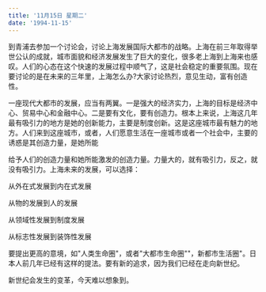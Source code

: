 ```yaml
---
title: '11月15日 星期二'
date: '1994-11-15'
---
```


到青浦去参加一个讨论会，讨论上海发展国际大都市的战略。上海在前三年取得举世公认的成就，城市面貌和经济发展发生了巨大的变化，很多老上海到上海来也感叹。人们的心态在这个快速的发展过程中顺气了，这是社会稳定的重要氛围。现在要讨论的是在未来的三年里，上海怎么办?大家讨论热烈，意见生动，富有创造性。

一座现代大都市的发展，应当有两翼。一是强大的经济实力，上海的目标是经济中心、贸易中心和金融中心。二是要有文化，要有创造力。根本上来说，上海这几年最有吸引力的地方是她的创新能力，主要是制度创新。这是这座城市最有魅力的地方。人们来到这座城市，或者，人们愿意生活在一座城市或者一个社会中，主要的诱惑是其创造力量，是她所能

给予人们的创造力量和她所能激发的创造力量。力量大的，就有吸引力，反之，就没有吸引力。上海未来的发展，可以选择：

从外在式发展到内在式发展

从物的发展到人的发展

从领域性发展到制度发展

从标志性发展到装饰性发展

要提出更高的意境，如"人类生命圈"，或者"大都市生命圈""，新都市生活圈"。日本人前几年已经有这样的提法。要有新的追求，因为我们已经在走向新世纪。

新世纪会发生的变革，今天难以想象到。

